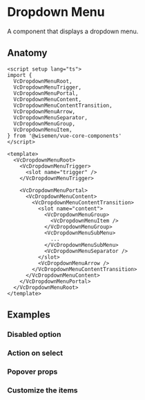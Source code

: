 # Dropdown Menu

A component that displays a dropdown menu.

<ComponentPreview name="dropdown-menu/examples/main" />

## Anatomy

```vue
<script setup lang="ts">
import {
  VcDropdownMenuRoot,
  VcDropdownMenuTrigger,
  VcDropdownMenuPortal,
  VcDropdownMenuContent,
  VcDropdownMenuContentTransition,
  VcDropdownMenuArrow,
  VcDropdownMenuSeparator,
  VcDropdownMenuGroup,
  VcDropdownMenuItem,
} from '@wisemen/vue-core-components'
</script>

<template>
  <VcDropdownMenuRoot>
    <VcDropdownMenuTrigger>
      <slot name="trigger" />
    </VcDropdownMenuTrigger>

    <VcDropdownMenuPortal>
      <VcDropdownMenuContent>
        <VcDropdownMenuContentTransition>
          <slot name="content">
            <VcDropdownMenuGroup>
              <VcDropdownMenuItem />
            </VcDropdownMenuGroup>
            <VcDropdownMenuSubMenu>
              ...
            </VcDropdownMenuSubMenu>
            <VcDropdownMenuSeparator />
          </slot>
          <VcDropdownMenuArrow />
        </VcDropdownMenuContentTransition>
      </VcDropdownMenuContent>
    </VcDropdownMenuPortal>
  </VcDropdownMenuRoot>
</template>
```

<!-- @include: ./dropdown-menu-meta.md -->

## Examples

### Disabled option
<ComponentPreview name="dropdown-menu/examples/disabled" />

### Action on select
<ComponentPreview name="dropdown-menu/examples/on-select" />

### Popover props
<ComponentPreview name="dropdown-menu/examples/popover-props" />

### Customize the items
<ComponentPreview name="dropdown-menu/examples/customize-item" />
